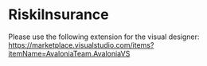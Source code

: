 # RiskiInsurance

Please use the following extension for the visual designer:
https://marketplace.visualstudio.com/items?itemName=AvaloniaTeam.AvaloniaVS